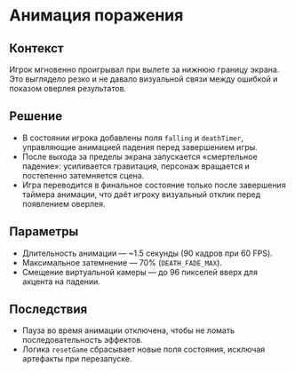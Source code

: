 # Анимация поражения

## Контекст
Игрок мгновенно проигрывал при вылете за нижнюю границу экрана. Это выглядело резко и не давало визуальной связи между ошибкой и показом оверлея результатов.

## Решение
* В состоянии игрока добавлены поля `falling` и `deathTimer`, управляющие анимацией падения перед завершением игры.
* После выхода за пределы экрана запускается «смертельное падение»: усиливается гравитация, персонаж вращается и постепенно затемняется сцена.
* Игра переводится в финальное состояние только после завершения таймера анимации, что даёт игроку визуальный отклик перед появлением оверлея.

## Параметры
* Длительность анимации — ~1.5 секунды (90 кадров при 60 FPS).
* Максимальное затемнение — 70% (`DEATH_FADE_MAX`).
* Смещение виртуальной камеры — до 96 пикселей вверх для акцента на падении.

## Последствия
* Пауза во время анимации отключена, чтобы не ломать последовательность эффектов.
* Логика `resetGame` сбрасывает новые поля состояния, исключая артефакты при перезапуске.
